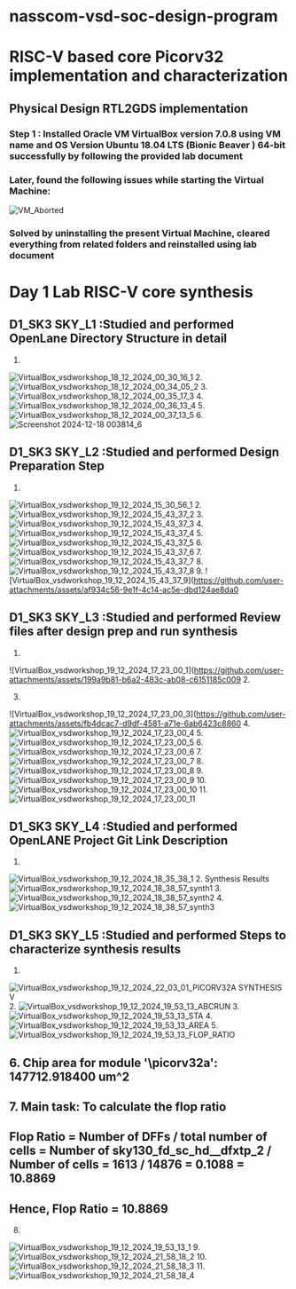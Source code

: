 # nasscom-vsd-soc-design-program
# RISC-V based core Picorv32 implementation and characterization

## Physical Design RTL2GDS implementation 
### Step 1 : Installed Oracle VM VirtualBox version 7.0.8 using VM name and OS Version Ubuntu 18.04 LTS (Bionic Beaver ) 64-bit successfully by following the provided lab document
### Later, found the following issues while starting the Virtual Machine:
![VM_Aborted](https://github.com/user-attachments/assets/64cf09ea-8edb-4f70-aad4-8de1a18f39f6)
### Solved by uninstalling the present Virtual Machine, cleared everything from related folders and reinstalled using lab document

# Day 1 Lab RISC-V core synthesis
## D1_SK3 SKY_L1 :Studied and performed OpenLane Directory Structure in detail
1.
![VirtualBox_vsdworkshop_18_12_2024_00_30_16_1](https://github.com/user-attachments/assets/79f575ff-f907-41c3-bfd0-9888755c69d4) 
2.
![VirtualBox_vsdworkshop_18_12_2024_00_34_05_2](https://github.com/user-attachments/assets/eae4ab0b-1c88-4991-9825-1bb3b0a94866)
3.
![VirtualBox_vsdworkshop_18_12_2024_00_35_17_3](https://github.com/user-attachments/assets/98127662-457b-4e72-acfe-dd456e48dc4d)
4.
![VirtualBox_vsdworkshop_18_12_2024_00_36_13_4](https://github.com/user-attachments/assets/9691ae81-50a3-4c09-baf5-b905d32d563b)
5.
![VirtualBox_vsdworkshop_18_12_2024_00_37_13_5](https://github.com/user-attachments/assets/87bdb362-7daa-434b-80bb-874d08e3bcf3)
6.
![Screenshot 2024-12-18 003814_6](https://github.com/user-attachments/assets/f8d3dd32-6e5a-4766-b0af-75ba3a23df18)

## D1_SK3 SKY_L2 :Studied and performed Design Preparation Step
1.
![VirtualBox_vsdworkshop_19_12_2024_15_30_56_1](https://github.com/user-attachments/assets/4a149e92-ea37-47f1-9a75-007efdae8f9b)
2.
![VirtualBox_vsdworkshop_19_12_2024_15_43_37_2](https://github.com/user-attachments/assets/9aa03f4a-4c07-4806-ae55-7699803cf9c3)
3.  
![VirtualBox_vsdworkshop_19_12_2024_15_43_37_3](https://github.com/user-attachments/assets/6329ceec-ccfe-4b1c-b32b-bbf5aabb3372)
4.   
![VirtualBox_vsdworkshop_19_12_2024_15_43_37_4](https://github.com/user-attachments/assets/c2d60cd8-be90-422f-a582-157a8c1d5fa2)
5.
![VirtualBox_vsdworkshop_19_12_2024_15_43_37_5](https://github.com/user-attachments/assets/e6219273-0edf-48b9-ad3a-16e2e2d109e5)
6.
![VirtualBox_vsdworkshop_19_12_2024_15_43_37_6](https://github.com/user-attachments/assets/326d3718-1c08-41bd-a805-8a33aceb8f90)
7.
![VirtualBox_vsdworkshop_19_12_2024_15_43_37_7](https://github.com/user-attachments/assets/5d83b756-f5ac-444c-88d0-2c9e806876a7)
8.
![VirtualBox_vsdworkshop_19_12_2024_15_43_37_8](https://github.com/user-attachments/assets/365aa4dc-fa9c-4736-a679-8d7e6cd8cba8)
9.
![VirtualBox_vsdworkshop_19_12_2024_15_43_37_9](https://github.com/user-attachments/assets/af934c56-9e1f-4c14-ac5e-dbd124ae8da0

## D1_SK3 SKY_L3 :Studied and performed Review files after design prep and run synthesis
1.
![VirtualBox_vsdworkshop_19_12_2024_17_23_00_1](https://github.com/user-attachments/assets/199a9b81-b6a2-483c-ab08-c6151185c009
2.

3.
![VirtualBox_vsdworkshop_19_12_2024_17_23_00_3](https://github.com/user-attachments/assets/fb4dcac7-d9df-4581-a71e-6ab6423c8860
4.
![VirtualBox_vsdworkshop_19_12_2024_17_23_00_4](https://github.com/user-attachments/assets/0beb3481-a9e9-45cb-b0f6-52580414aac5)
5.
![VirtualBox_vsdworkshop_19_12_2024_17_23_00_5](https://github.com/user-attachments/assets/1beb9e95-2f4b-4c4f-ba30-1c3353806854)
6.
![VirtualBox_vsdworkshop_19_12_2024_17_23_00_6](https://github.com/user-attachments/assets/7f2102a4-9faa-4957-81a2-9cedcf206193)
7.
![VirtualBox_vsdworkshop_19_12_2024_17_23_00_7](https://github.com/user-attachments/assets/80451bc3-b0b9-4739-b379-1c9011426e7b)
8.
![VirtualBox_vsdworkshop_19_12_2024_17_23_00_8](https://github.com/user-attachments/assets/0b5e17c7-7ef2-4a82-b0b3-e37cca249724)
9.
![VirtualBox_vsdworkshop_19_12_2024_17_23_00_9](https://github.com/user-attachments/assets/9bfb2fb9-b86f-4d1d-845c-ec3264599862)
10.
![VirtualBox_vsdworkshop_19_12_2024_17_23_00_10](https://github.com/user-attachments/assets/629a9330-bc3f-4355-b81b-1b6006177ed5)
11.
![VirtualBox_vsdworkshop_19_12_2024_17_23_00_11](https://github.com/user-attachments/assets/69ffcd0a-2ecc-42f3-ab4f-9cb3f7d9daf3)

## D1_SK3 SKY_L4 :Studied and performed OpenLANE Project Git Link Description
1.
![VirtualBox_vsdworkshop_19_12_2024_18_35_38_1](https://github.com/user-attachments/assets/1f1cb923-58a8-44bf-8441-9229d7dae9b6)
2. Synthesis Results
![VirtualBox_vsdworkshop_19_12_2024_18_38_57_synth1](https://github.com/user-attachments/assets/ae82c127-88e1-4ad5-8f8c-1aff891c8a19)
3.
![VirtualBox_vsdworkshop_19_12_2024_18_38_57_synth2](https://github.com/user-attachments/assets/f430b6cb-04fb-4964-954f-c0917754618a)
4.
![VirtualBox_vsdworkshop_19_12_2024_18_38_57_synth3](https://github.com/user-attachments/assets/f771fe9f-9c14-4a51-9f5c-1e0b5804cad6)

## D1_SK3 SKY_L5 :Studied and performed Steps to characterize synthesis results
1.
![VirtualBox_vsdworkshop_19_12_2024_22_03_01_PICORV32A SYNTHESIS V](https://github.com/user-attachments/assets/13c41868-7c59-4044-b3ec-0cdf509b0c83)
2.
![VirtualBox_vsdworkshop_19_12_2024_19_53_13_ABCRUN](https://github.com/user-attachments/assets/fa4af776-a295-4a8d-9a88-06cf781dda0e)
3.
![VirtualBox_vsdworkshop_19_12_2024_19_53_13_STA](https://github.com/user-attachments/assets/26d10246-c8a4-49bd-a734-bdef8bcdcd76)
4.
![VirtualBox_vsdworkshop_19_12_2024_19_53_13_AREA](https://github.com/user-attachments/assets/de65cc8e-2809-4290-bdbb-8f0a6b1112c5)
5.
![VirtualBox_vsdworkshop_19_12_2024_19_53_13_FLOP_RATIO](https://github.com/user-attachments/assets/b5cae5cc-1a78-4729-85c0-475c549f86bc)
## 6.  Chip area for module '\picorv32a': 147712.918400 um^2

## 7. Main task: To calculate the flop ratio

## Flop Ratio = Number of DFFs / total number of cells = Number of sky130_fd_sc_hd__dfxtp_2 / Number of cells = 1613 / 14876 = 0.1088 = 10.8869

## Hence, Flop Ratio = 10.8869

8.
![VirtualBox_vsdworkshop_19_12_2024_19_53_13_1](https://github.com/user-attachments/assets/a931941d-f5d1-4375-8adf-6bda0940f907)
9.
![VirtualBox_vsdworkshop_19_12_2024_21_58_18_2](https://github.com/user-attachments/assets/f2ed4ea6-e58c-4328-95f7-d38ee0dadbc8)
10.
![VirtualBox_vsdworkshop_19_12_2024_21_58_18_3](https://github.com/user-attachments/assets/aa675c35-0fa2-4df0-a1d5-bf2827b5c3ce)
11. 
![VirtualBox_vsdworkshop_19_12_2024_21_58_18_4](https://github.com/user-attachments/assets/1f41357b-d167-41e3-978c-cac452cc5e38)

























